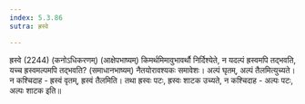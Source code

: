 ```yaml
---
index: 5.3.86
sutra: ह्रस्वे

---
```

ह्रस्वे (2244) (कनोऽधिकरणम्) (आक्षेपभाष्यम्) किमर्थमिमावुभावर्थौ निर्दिश्येते, न यदल्पं ह्रस्वमपि तद्भवति, यच्च ह्रस्वमल्पमपि तद्भवति? (समाधानभाष्यम्) नैतयोरावश्यकः समावेशः। अल्पं घृतम्, अल्पं तैलमित्युच्यते। न कश्चिदाह - ह्रस्वं वृतम्, ह्रस्वं तैलमिति। तथा ह्रस्वः पटः, ह्रस्वः शाटक उच्यते, न कश्चिदाह - अल्पः पटः, अल्पः शाटक इति॥